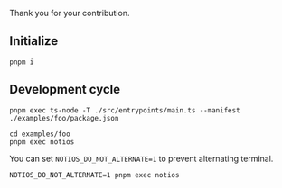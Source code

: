 Thank you for your contribution.

## Initialize

```
pnpm i
```

## Development cycle

```
pnpm exec ts-node -T ./src/entrypoints/main.ts --manifest ./examples/foo/package.json
```

```
cd examples/foo
pnpm exec notios
```

You can set `NOTIOS_DO_NOT_ALTERNATE=1` to prevent alternating terminal.

```
NOTIOS_DO_NOT_ALTERNATE=1 pnpm exec notios
```
